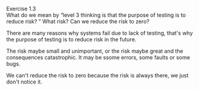 Exercise 1.3	
What do we mean by “level 3 thinking is that the purpose of testing is to reduce risk? ” What
risk? Can we reduce the risk to zero?
    
There are many reasons why systems fail due to lack of testing, that's why the purpose of testing is to reduce risk in the future.
    
The risk maybe small and unimportant, or the risk maybe great and the consequences catastrophic. It may be ssome errors, some faults or some bugs.
    
We can't reduce the risk to zero because the risk is always there, we just don't notice it.
